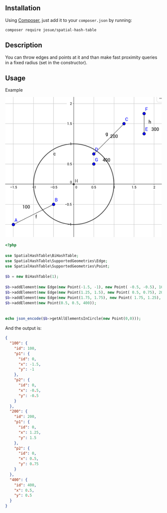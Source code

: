 
## Installation

Using [Composer](https://getcomposer.org), just add it to your `composer.json` by running:

```
composer require josue/spatial-hash-table
```

## Description

You can throw edges and points at it and than make fast proximity queries in a fixed radius (set in the constructor).

## Usage

Example

![Alt Test case graph](docs/sample.png?raw=true "Test case")

```php
<?php

use SpatialHashTable\BiHashTable;
use SpatialHashTable\SupportedGeometries\Edge;
use SpatialHashTable\SupportedGeometries\Point;

$b = new BiHashTable(1);

$b->addElement(new Edge(new Point(-1.5, -1), new Point( -0.5, -0.5), 100));
$b->addElement(new Edge(new Point(1.25, 1.5), new Point( 0.5, 0.75), 200));
$b->addElement(new Edge(new Point(1.75, 1.75), new Point( 1.75, 1.25), 300));
$b->addElement(new Point(0.5, 0.5, 400));


echo json_encode($b->getAllElementsInCircle(new Point(0,0)));

```
And the output is: 

```json
{
  "100": {
    "id": 100,
    "p1": {
      "id": 0,
      "x": -1.5,
      "y": -1
    },
    "p2": {
      "id": 0,
      "x": -0.5,
      "y": -0.5
    }
  },
  "200": {
    "id": 200,
    "p1": {
      "id": 0,
      "x": 1.25,
      "y": 1.5
    },
    "p2": {
      "id": 0,
      "x": 0.5,
      "y": 0.75
    }
  },
  "400": {
    "id": 400,
    "x": 0.5,
    "y": 0.5
  }
}
```
